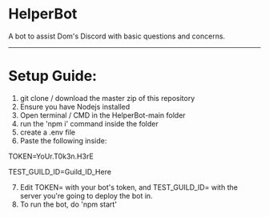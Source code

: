 # HelperBot
A bot to assist Dom's Discord with basic questions and concerns.

--------------
# Setup Guide:
1) git clone / download the master zip of this repository
2) Ensure you have Nodejs installed
3) Open terminal / CMD in the HelperBot-main folder
4) run the 'npm i' command inside the folder
5) create a .env file
6) Paste the following inside:

TOKEN=YoUr.T0k3n.H3rE

TEST_GUILD_ID=Guild_ID_Here

7) Edit TOKEN= with your bot's token, and TEST_GUILD_ID= with the server you're going to deploy the bot in.
8) To run the bot, do 'npm start' 
